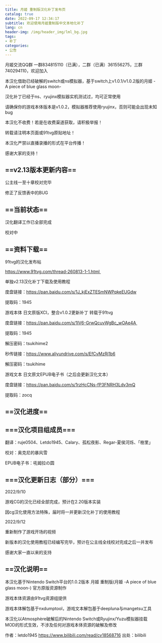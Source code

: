 ```yaml
---
title: 月姬 重制版汉化补丁发布页
catalog: true
date: 2022-09-17 12:34:17
subtitle: 欢迎使用月姬重制版中文本地化补丁
lang: cn
header-img: /img/header_img/lml_bg.jpg
tags:
- 补丁
categories:
- 公告
---
```


月姬交流QQ群 一群834815110（已满），二群（已满）361556275，三群740294110，欢迎加入

本汉化借助已经破解的switch或ns模拟器，基于switch上v1.0.1/v1.0.2版的月姬 -A piece of blue glass moon-

汉化补丁已经于ns、ryujinx模拟器实机测试过，均可正常使用

请确保你的游戏本体版本是v1.0.2，模拟器推荐使用ryujinx，否则可能会出现未知bug

本汉化不收费！若是在收费渠道获取，请积极举报！

转载请注明本页面或91tvg原贴地址！

本汉化严禁以直播录播的形式在平台传播！

感谢大家的支持！



## ==v2.13版本更新内容==

公主线一至十章校对完毕

修正了反馈表中的BUG

## ==当前状态==

汉化翻译工作已全部完成

校对中



## ==资料下载==

91tvg的汉化发布帖

https://www.91tvg.com/thread-260813-1-1.html 

单独v2.13汉化补丁下载及使用教程

度盘链接：https://pan.baidu.com/s/1J_kjExZTESmNWPqkeEUGdw

提取码：1945

游戏本体 日文原版XCI，整合v1.0.2更新补丁 转载于91tvg

度盘链接：https://pan.baidu.com/s/1IV6-GrwQcuvWgBc_wOAe4A 

提取码：1945

解压密码：tsukihime2

秒传链接：https://www.aliyundrive.com/s/EfCvMzRj1b6

解压密码：tsukihime

游戏文本 日文原文EPUB电子书（之后会更新汉化文本）

度盘链接：https://pan.baidu.com/s/1rzHcCNs-fP3FNRH3Ldv3mQ

提取码：zocq



## ==汉化进度==



## ===汉化项目组成员===

翻译：ruje0504、Letdo1945、Calary、孤松夜影、Regar-夏侯河烁、「樹里」

校对：奥克尼的暴风雪

EPUB电子书：吼姆拉の圆





## ===汉化更新日志（部分）===

2022/9/10

游戏CG的汉化已经全部完成，预计在2.20版本实装

因cg汉化使用方法特殊，届时将一并更新汉化补丁的使用教程

2022/9/12

重新制作了游戏开场的视频

新版本的汉化使用教程已经编写完毕，预计在公主线全线校对完成之后一并发布





感谢大家一直以来的支持



## ==汉化说明==

本汉化基于Nintendo Switch平台的1.0.2版本 月姬 重制版(月姫 -A piece of blue glass moon-) 官方原版资源制作

游戏本体资源由91tvg资源组提供

游戏本体解包基于nxdumptool，游戏文本解包基于deepluna与mangetsu工具

本汉化以Atmosphère破解后的Nintendo Switch或Ryujinx/Yuzu模拟器挂载MOD的形式生效，不涉及任何对游戏本体资源的破解及修改

 作者：letdo1945 https://www.bilibili.com/read/cv18568716 出处：bilibili
